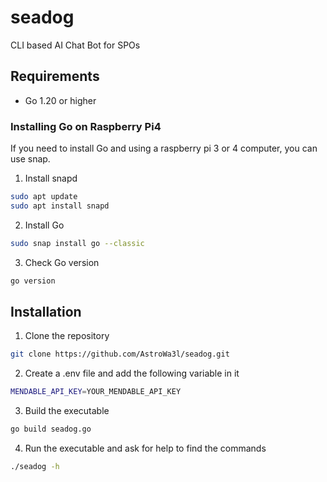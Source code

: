 # seadog
CLI based AI Chat Bot for SPOs

## Requirements
- Go 1.20 or higher

### Installing Go on Raspberry Pi4
If you need to install Go and using a raspberry pi 3 or 4 computer, you can use snap.

1. Install snapd

```bash
sudo apt update
sudo apt install snapd
```

2. Install Go

```bash
sudo snap install go --classic
```

3. Check Go version

```bash
go version
```

## Installation
1. Clone the repository

```bash
git clone https://github.com/AstroWa3l/seadog.git
```

2. Create a .env file and add the following variable in it

```bash
MENDABLE_API_KEY=YOUR_MENDABLE_API_KEY
```

3. Build the executable

```bash
go build seadog.go
```

4. Run the executable and ask for help to find the commands

```bash
./seadog -h
```